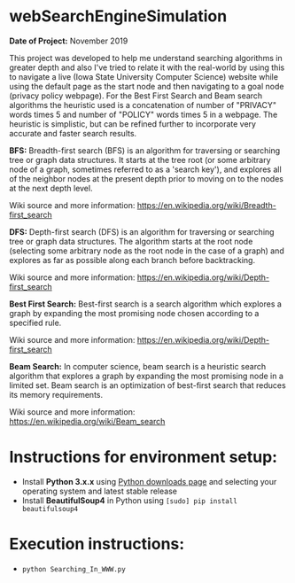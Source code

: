 # webSearchEngineSimulation
__Date of Project:__ November 2019

This project was developed to help me understand searching algorithms in greater depth and also I've tried to relate it with the real-world by using this to navigate a live (Iowa State University Computer Science) website while using the default page as the start node and then navigating to a goal node (privacy policy webpage). For the Best First Search and Beam search algorithms the heuristic used is a concatenation of number of "PRIVACY" words times 5 and number of "POLICY" words times 5 in a webpage. The heuristic is simplistic, but can be refined further to incorporate very accurate and faster search results.

__BFS:__ Breadth-first search (BFS) is an algorithm for traversing or searching tree or graph data structures. It starts at the tree root (or some arbitrary node of a graph, sometimes referred to as a 'search key'), and explores all of the neighbor nodes at the present depth prior to moving on to the nodes at the next depth level.

Wiki source and more information: https://en.wikipedia.org/wiki/Breadth-first_search

__DFS:__ Depth-first search (DFS) is an algorithm for traversing or searching tree or graph data structures. The algorithm starts at the root node (selecting some arbitrary node as the root node in the case of a graph) and explores as far as possible along each branch before backtracking.

Wiki source and more information: https://en.wikipedia.org/wiki/Depth-first_search

__Best First Search:__ Best-first search is a search algorithm which explores a graph by expanding the most promising node chosen according to a specified rule.

Wiki source and more information: https://en.wikipedia.org/wiki/Depth-first_search

__Beam Search:__ In computer science, beam search is a heuristic search algorithm that explores a graph by expanding the most promising node in a limited set. Beam search is an optimization of best-first search that reduces its memory requirements.

Wiki source and more information: https://en.wikipedia.org/wiki/Beam_search

# Instructions for environment setup:
* Install __Python 3.x.x__ using [Python downloads page](https://www.python.org/downloads/) and selecting your operating system and latest stable release
* Install __BeautifulSoup4__ in Python using `[sudo] pip install beautifulsoup4`

# Execution instructions:
* `python Searching_In_WWW.py`

